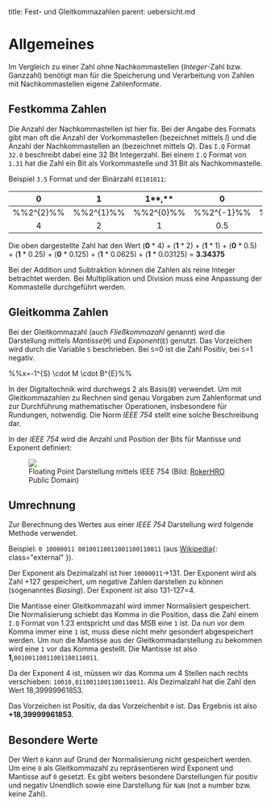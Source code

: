 title: Fest- und Gleitkommazahlen
parent: uebersicht.md

# Allgemeines
Im Vergleich zu einer Zahl ohne Nachkommastellen (*Integer*-Zahl bzw. Ganzzahl) benötigt man für die Speicherung und Verarbeitung von Zahlen mit Nachkommastellen eigene Zahlenformate.

## Festkomma Zahlen
Die Anzahl der Nachkommastellen ist hier fix. Bei der Angabe des Formats gibt man oft die Anzahl der Vorkommastellen (bezeichnet mittels *I*) und die Anzahl der Nachkommastellen an (bezeichnet mittels *Q*). Das <code>I.Q</code> Format <code>32.0</code> beschreibt dabei eine 32 Bit Integerzahl. Bei einem <code>I.Q</code> Format von <code>1.31</code> hat die Zahl ein Bit als Vorkommastelle und 31 Bit als Nachkommastelle.

Beispiel <code>3.5</code> Format und der Binärzahl <code>01101011</code>:

0 | 1 | 1**,** | 0 | 1 | 0 | 1 | 1
:-:|:-:|:-:|:-:|:-:|:-:|:-:|:-:
%%2^\{2\}%% | %%2^\{1\}%% | %%2^\{0\}%% | %%2^\{-1\}%% | %%2^\{-2\}%% | %%2^\{-3\}%% | %%2^\{-4\}%% | %%2^\{-5\}%%
4 | 2 | 1 | 0.5 | 0.25 | 0.125 | 0.0625 | 0.03125

Die oben dargestellte Zahl hat den Wert (**0** * 4) + (**1** * 2) + (**1** * 1) + (**0** * 0.5) + (**1** * 0.25) + (**0** * 0.125) + (**1** * 0.0625) + (**1** * 0.03125) = **3.34375**

Bei der Addition und Subtraktion können die Zahlen als reine Integer betrachtet werden. Bei Multiplikation und Division muss eine Anpassung der Kommastelle durchgeführt werden.

## Gleitkomma Zahlen
Bei der Gleitkommazahl (auch *Fließkommazahl* genannt) wird die Darstellung mittels *Mantisse*(<code>M</code>) und *Exponent*(<code>E</code>) genutzt. Das Vorzeichen wird durch die Variable <code>S</code> beschrieben. Bei <code>S</code>=0 ist die Zahl Positiv, bei <code>S</code>=1 negativ.

%%x=-1^{S} \cdot M \cdot B^{E}%%

In der Digitaltechnik wird durchwegs 2 als Basis(<code>B</code>) verwendet. Um mit Gleitkommazahlen zu Rechnen sind genau Vorgaben zum Zahlenformat und zur Durchführung mathematischer Operationen, insbesondere für Rundungen, notwendig. Die Norm *IEEE 754* stellt eine solche Beschreibung dar.

In der *IEEE 754* wird die Anzahl und Position der Bits für Mantisse und Exponent definiert:

<figure><img src="{filename}float_ieeee_754.svg"><figcaption>Floating Point Darstellung mittels IEEE 754 (Bild: <a href="https://commons.wikimedia.org/wiki/File:IEEE-754-single.svg">RokerHRO</a> Public Domain)</figcaption></figure>

## Umrechnung
Zur Berechnung des Wertes aus einer *IEEE 754* Darstellung wird folgende Methode verwendet.

Beispiel: <code>0 10000011 00100110011001100110011</code> (aus [Wikipedia](https://de.wikipedia.org/wiki/IEEE_754){: class="external" }).

Der Exponent als Dezimalzahl ist hier <code>10000011</code>->131. Der Exponent wird als Zahl +127 gespeichert, um negative Zahlen darstellen zu können (sogenanntes *Biasing*). Der Exponent ist also 131-127=4.

Die Mantisse einer Gleitkommazahl wird immer Normalisiert gespeichert. Die Normalisierung schiebt das Komma in die Position, dass die Zahl einem <code>I.Q</code> Format von 1.23 entspricht und das MSB eine <code>1</code> ist. Da nun vor dem Komma immer eine <code>1</code> ist, muss diese nicht mehr gesondert abgespeichert werden. Um nun die Mantisse aus der Gleitkommadarstellung zu bekommen wird eine <code>1</code> vor das Komma gestellt. Die Mantisse ist also **1,**<code>00100110011001100110011</code>.

Da der Exponent 4 ist, müssen wir das Komma um 4 Stellen nach rechts verschieben:
<code>10010,0110011001100110011</code>. Als Dezimalzahl hat die Zahl den Wert 18,39999961853.

Das Vorzeichen ist Positiv, da das Vorzeichenbit <code>0</code> ist. Das Ergebnis ist also **+18,39999961853**.

## Besondere Werte
Der Wert <code>0</code> kann auf Grund der Normalisierung nicht gespeichert werden. Um eine <code>0</code> als Gleitkommazahl zu repräsentieren wird Exponent und Mantisse auf <code>0</code> gesetzt. Es gibt weiters besondere Darstellungen für positiv und negativ Unendlich sowie eine Darstellung für <code>NaN</code> (not a number bzw. keine Zahl).
